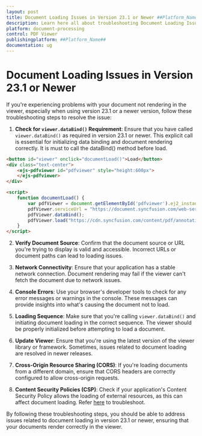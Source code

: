 ```yaml
---
layout: post
title: Document Loading Issues in Version 23.1 or Newer ##Platform_Name## Pdfviewer Component
description: Learn here all about troubleshooting Document Loading Issues in Version 23.1 or newer in ##Platform_Name## Pdfviewer of Syncfusion Essential JS 2 and more.
platform: document-processing
control: PDF Viewer
publishingplatform: ##Platform_Name##
documentation: ug
---
```


# Document Loading Issues in Version 23.1 or Newer

If you're experiencing problems with your document not rendering in the viewer, especially when using version 23.1 or a newer version, follow these troubleshooting steps to resolve the issue:

1. **Check for `viewer.dataBind()` Requirement**: Ensure that you have called `viewer.dataBind()` as required in version 23.1 or newer. This explicit call is essential for initializing data binding and document rendering correctly. It is must to call the dataBind() method before load.

```html
<button id="viewer" onclick="documentLoad()">Load</button>
<div class="text-center">
    <ejs-pdfviewer id="pdfviewer" style="height:600px">
    </ejs-pdfviewer>
</div>

<script>
    function documentLoad() {
        var pdfViewer = document.getElementById('pdfviewer').ej2_instances[0];
        pdfViewer.serviceUrl = "https://document.syncfusion.com/web-services/pdf-viewer/api/pdfviewer";
        pdfViewer.dataBind();
        pdfViewer.load("https://cdn.syncfusion.com/content/pdf/annotations.pdf");
    }
</script>
```

2. **Verify Document Source**: Confirm that the document source or URL you're trying to display is valid and accessible. Incorrect URLs or document paths can lead to loading issues.

3. **Network Connectivity**: Ensure that your application has a stable network connection. Document rendering may fail if the viewer can't fetch the document due to network issues.

4. **Console Errors**: Use your browser's developer tools to check for any error messages or warnings in the console. These messages can provide insights into what's causing the document not to load.

5. **Loading Sequence**: Make sure that you're calling `viewer.dataBind()` and initiating document loading in the correct sequence. The viewer should be properly initialized before attempting to load a document.

7. **Update Viewer**: Ensure that you're using the latest version of the viewer library or framework. Sometimes, issues related to document loading are resolved in newer releases.

8. **Cross-Origin Resource Sharing (CORS)**: If you're loading documents from a different domain, ensure that CORS headers are correctly configured to allow cross-origin requests.

9. **Content Security Policies (CSP)**: Check if your application's Content Security Policy allows the loading of external resources, as this can affect document loading. Refer [here](https://ej2.syncfusion.com/javascript/documentation/common/troubleshoot/content-security-policy) to troubleshoot.

By following these troubleshooting steps, you should be able to address issues related to document loading in version 23.1 or newer, ensuring that your documents render correctly in the viewer.